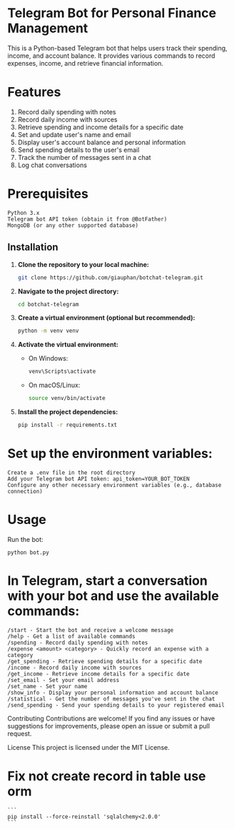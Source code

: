 # Telegram Bot for Personal Finance Management
This is a Python-based Telegram bot that helps users track their spending, income, and account balance. It provides various commands to record expenses, income, and retrieve financial information.

# Features
1. Record daily spending with notes
2. Record daily income with sources
3. Retrieve spending and income details for a specific date
4. Set and update user's name and email
5. Display user's account balance and personal information
6. Send spending details to the user's email
7. Track the number of messages sent in a chat
8. Log chat conversations

# Prerequisites
    Python 3.x
    Telegram bot API token (obtain it from @BotFather)
    MongoDB (or any other supported database)

## Installation

1. **Clone the repository to your local machine:**

    ```bash
    git clone https://github.com/giauphan/botchat-telegram.git
    ```

2. **Navigate to the project directory:**

    ```bash
    cd botchat-telegram
    ```

3. **Create a virtual environment (optional but recommended):**

    ```bash
    python -m venv venv
    ```

4. **Activate the virtual environment:**

    - On Windows:

        ```bash
        venv\Scripts\activate
        ```

    - On macOS/Linux:

        ```bash
        source venv/bin/activate
        ```

5. **Install the project dependencies:**

    ```bash
    pip install -r requirements.txt
    ```

# Set up the environment variables:
    Create a .env file in the root directory
    Add your Telegram bot API token: api_token=YOUR_BOT_TOKEN
    Configure any other necessary environment variables (e.g., database connection)
# Usage
Run the bot:

```
python bot.py
```

# In Telegram, start a conversation with your bot and use the available commands:

    /start - Start the bot and receive a welcome message
    /help - Get a list of available commands
    /spending - Record daily spending with notes
    /expense <amount> <category> - Quickly record an expense with a category
    /get_spending - Retrieve spending details for a specific date
    /income - Record daily income with sources
    /get_income - Retrieve income details for a specific date
    /set_email - Set your email address
    /set_name - Set your name
    /show_info - Display your personal information and account balance
    /statistical - Get the number of messages you've sent in the chat
    /send_spending - Send your spending details to your registered email

Contributing
Contributions are welcome! If you find any issues or have suggestions for improvements, please open an issue or submit a pull request.

License
This project is licensed under the MIT License.

# Fix not create record in table use orm 
    
    ```
    pip install --force-reinstall 'sqlalchemy<2.0.0'
    ```
